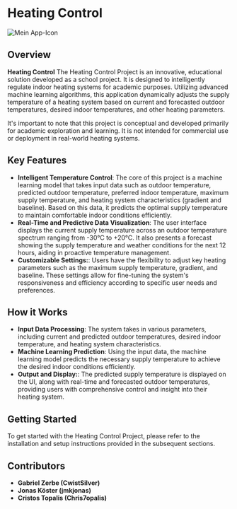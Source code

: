 # Heating Control

![Mein App-Icon](./Heating-Control-UI/Heating-Control-UI/Assets/hc.ico)

## Overview

**Heating Control** The Heating Control Project is an innovative, educational solution developed as a school project. It is designed to intelligently regulate indoor heating systems for academic purposes. Utilizing advanced machine learning algorithms, this application dynamically adjusts the supply temperature of a heating system based on current and forecasted outdoor temperatures, desired indoor temperatures, and other heating parameters.

It's important to note that this project is conceptual and developed primarily for academic exploration and learning. It is not intended for commercial use or deployment in real-world heating systems.
## Key Features

- **Intelligent Temperature Control**: The core of this project is a machine learning model that takes input data such as outdoor temperature, predicted outdoor temperature, preferred indoor temperature, maximum supply temperature, and heating system characteristics (gradient and baseline). Based on this data, it predicts the optimal supply temperature to maintain comfortable indoor conditions efficiently.
- **Real-Time and Predictive Data Visualization**: The user interface displays the current supply temperature across an outdoor temperature spectrum ranging from -30°C to +20°C. It also presents a forecast showing the supply temperature and weather conditions for the next 12 hours, aiding in proactive temperature management.
- **Customizable Settings:**: Users have the flexibility to adjust key heating parameters such as the maximum supply temperature, gradient, and baseline. These settings allow for fine-tuning the system's responsiveness and efficiency according to specific user needs and preferences.

## How it Works

- **Input Data Processing**: The system takes in various parameters, including current and predicted outdoor temperatures, desired indoor temperature, and heating system characteristics.
- **Machine Learning Prediction**: Using the input data, the machine learning model predicts the necessary supply temperature to achieve the desired indoor conditions efficiently.
- **Output and Display:**: The predicted supply temperature is displayed on the UI, along with real-time and forecasted outdoor temperatures, providing users with comprehensive control and insight into their heating system.

## Getting Started

To get started with the Heating Control Project, please refer to the installation and setup instructions provided in the subsequent sections.

## Contributors
- **Gabriel Zerbe (CwistSilver)**
- **Jonas Köster (jmkjonas)**
- **Cristos Topalis (Chris7opalis)**
